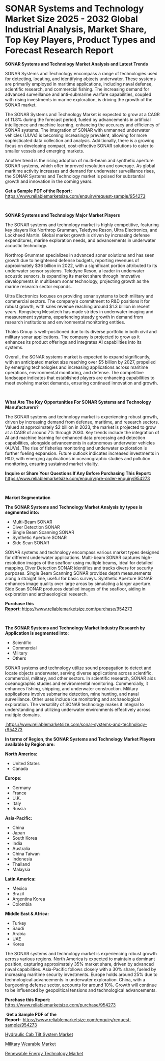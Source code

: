 <p><h1>SONAR Systems and Technology Market Size 2025 - 2032 Global Industrial Analysis, Market Share, Top Key Players, Product Types and Forecast Research Report</h1></p><p><strong>SONAR Systems and Technology Market Analysis and Latest Trends</strong></p>
<p><p>SONAR Systems and Technology encompass a range of technologies used for detecting, locating, and identifying objects underwater. These systems are primarily employed in maritime applications, including naval defense, scientific research, and commercial fishing. The increasing demand for advanced surveillance and anti-submarine warfare capabilities, coupled with rising investments in marine exploration, is driving the growth of the SONAR market.</p><p>The SONAR Systems and Technology Market is expected to grow at a CAGR of 11.8% during the forecast period, fueled by advancements in artificial intelligence and machine learning, enhancing the accuracy and efficiency of SONAR systems. The integration of SONAR with unmanned underwater vehicles (UUVs) is becoming increasingly prevalent, allowing for more sophisticated data collection and analysis. Additionally, there is a growing focus on developing compact, cost-effective SONAR solutions to cater to smaller vessels and emerging markets.</p><p>Another trend is the rising adoption of multi-beam and synthetic aperture SONAR systems, which offer improved resolution and coverage. As global maritime activity increases and demand for underwater surveillance rises, the SONAR Systems and Technology market is poised for substantial growth and innovation in the coming years.</p></p>
<p><strong>Get a Sample PDF of the Report:&nbsp;</strong> <a href="https://www.reliablemarketsize.com/enquiry/request-sample/954273?utm_campaign=2008&utm_medium=2&utm_source=Github&utm_content=ia&utm_term=07032025&utm_id=sonar-systems-and-technology">https://www.reliablemarketsize.com/enquiry/request-sample/954273</a></p>
<p>&nbsp;</p>
<p><strong>SONAR Systems and Technology Major Market Players</strong></p>
<p><p>The SONAR systems and technology market is highly competitive, featuring key players like Northrop Grumman, Teledyne Reson, Ultra Electronics, and Lockheed Martin. Global market growth is driven by increasing defense expenditures, marine exploration needs, and advancements in underwater acoustic technology.</p><p>Northrop Grumman specializes in advanced sonar solutions and has seen growth due to heightened defense budgets, reporting revenues of approximately $36 billion in 2022, with a significant portion attributed to its underwater sensor systems. Teledyne Reson, a leader in underwater acoustic sensors, is expanding its market share through innovative developments in multibeam sonar technology, projecting growth as the marine research sector expands.</p><p>Ultra Electronics focuses on providing sonar systems to both military and commercial sectors. The company’s commitment to R&D positions it for robust growth, with sales revenue reaching around $1.3 billion in recent years. Kongsberg Mesotech has made strides in underwater imaging and measurement systems, experiencing steady growth in demand from research institutions and environmental monitoring entities.</p><p>Thales Group is well-positioned due to its diverse portfolio in both civil and military sonar applications. The company is projected to grow as it enhances its product offerings and integrates AI capabilities into its systems.</p><p>Overall, the SONAR systems market is expected to expand significantly, with an anticipated market size reaching over $5 billion by 2027, propelled by emerging technologies and increasing applications across maritime operations, environmental monitoring, and defense. The competitive landscape indicates that established players are enhancing capabilities to meet evolving market demands, ensuring continued innovation and growth.</p></p>
<p>&nbsp;</p>
<p><strong>What Are The Key Opportunities For SONAR Systems and Technology Manufacturers?</strong></p>
<p><p>The SONAR systems and technology market is experiencing robust growth, driven by increasing demand from defense, maritime, and research sectors. Valued at approximately $2 billion in 2023, the market is projected to grow at a CAGR of around 7% through 2030. Key trends include the integration of AI and machine learning for enhanced data processing and detection capabilities, alongside advancements in autonomous underwater vehicles (AUVs). The rise of fisheries monitoring and underwater exploration is further fueling expansion. Future outlook indicates increased investments in R&D, with emerging applications in oceanographic studies and pollution monitoring, ensuring sustained market vitality.</p></p>
<p><strong>Inquire or Share Your Questions If Any Before Purchasing This Report:</strong> <a href="https://www.reliablemarketsize.com/enquiry/pre-order-enquiry/954273?utm_campaign=2008&utm_medium=2&utm_source=Github&utm_content=ia&utm_term=07032025&utm_id=sonar-systems-and-technology">https://www.reliablemarketsize.com/enquiry/pre-order-enquiry/954273</a></p>
<p>&nbsp;</p>
<p><strong>Market Segmentation</strong></p>
<p><strong>The SONAR Systems and Technology Market Analysis by types is segmented into:</strong></p>
<p><ul><li>Multi-Beam SONAR</li><li>Diver Detection SONAR</li><li>Single Beam Scanning SONAR</li><li>Synthetic Aperture SONAR</li><li>Side Scan SONAR</li></ul></p>
<p><p>SONAR systems and technology encompass various market types designed for different underwater applications. Multi-beam SONAR captures high-resolution images of the seafloor using multiple beams, ideal for detailed mapping. Diver Detection SONAR identifies and tracks divers for security purposes. Single Beam Scanning SONAR provides depth measurements along a straight line, useful for basic surveys. Synthetic Aperture SONAR enhances image quality over large areas by simulating a larger aperture. Side Scan SONAR produces detailed images of the seafloor, aiding in exploration and archaeological research.</p></p>
<p><strong>Purchase this Report:&nbsp;</strong><a href="https://www.reliablemarketsize.com/purchase/954273?utm_campaign=2008&utm_medium=2&utm_source=Github&utm_content=ia&utm_term=07032025&utm_id=sonar-systems-and-technology">https://www.reliablemarketsize.com/purchase/954273</a></p>
<p>&nbsp;</p>
<p><strong>The SONAR Systems and Technology Market Industry Research by Application is segmented into:</strong></p>
<p><ul><li>Scientific</li><li>Commercial</li><li>Military</li><li>Others</li></ul></p>
<p><p>SONAR systems and technology utilize sound propagation to detect and locate objects underwater, serving diverse applications across scientific, commercial, military, and other sectors. In scientific research, SONAR aids oceanographic studies and environmental monitoring. Commercially, it enhances fishing, shipping, and underwater construction. Military applications involve submarine detection, mine hunting, and naval surveillance. Other uses include ice monitoring and archaeological exploration. The versatility of SONAR technology makes it integral to understanding and utilizing underwater environments effectively across multiple domains.</p></p>
<p><a href="https://www.reliablemarketsize.com/sonar-systems-and-technology-r954273?utm_campaign=2008&utm_medium=2&utm_source=Github&utm_content=ia&utm_term=07032025&utm_id=sonar-systems-and-technology">&nbsp;https://www.reliablemarketsize.com/sonar-systems-and-technology-r954273</a></p>
<p><strong>In terms of Region, the SONAR Systems and Technology Market Players available by Region are:</strong></p>
<p>
    <p> <strong> North America: </strong>
        <ul>
            <li>United States</li>
            <li>Canada</li>
        </ul>
        </p> 
    <p> <strong> Europe: </strong>
        <ul>
            <li>Germany</li>
            <li>France</li>
            <li>U.K.</li>
            <li>Italy</li>
            <li>Russia</li>
        </ul>
        </p> 
    <p> <strong> Asia-Pacific: </strong>
        <ul>
            <li>China</li>
            <li>Japan</li>
            <li>South Korea</li>
            <li>India</li>
            <li>Australia</li>
            <li>China Taiwan</li>
            <li>Indonesia</li>
            <li>Thailand</li>
            <li>Malaysia</li>
        </ul>
        </p> 
    <p> <strong> Latin America: </strong>
        <ul>
            <li>Mexico</li>
            <li>Brazil</li>
            <li>Argentina Korea</li>
            <li>Colombia</li>
        </ul>
        </p> 
    <p> <strong> Middle East & Africa: </strong>
        <ul>
            <li>Turkey</li>
            <li>Saudi</li>
            <li>Arabia</li>
            <li>UAE</li>
            <li>Korea</li>
        </ul>
    </p>
    </p>
<p><p>The SONAR systems and technology market is experiencing robust growth across various regions. North America is expected to maintain a dominant position, capturing approximately 35% market share, driven by advanced naval capabilities. Asia-Pacific follows closely with a 30% share, fueled by increasing maritime security investments. Europe holds around 25% due to technological advancements in underwater exploration. China, with a burgeoning defense sector, accounts for around 10%. Growth will continue to be influenced by geopolitical tensions and technological advancements.</p></p>
<p><strong>Purchase this Report: </strong><a href="https://www.reliablemarketsize.com/purchase/954273?utm_campaign=2008&utm_medium=2&utm_source=Github&utm_content=ia&utm_term=07032025&utm_id=sonar-systems-and-technology">https://www.reliablemarketsize.com/purchase/954273</a></p>
<p>&nbsp;<strong>Get a Sample PDF of the Report:&nbsp;&nbsp;</strong><a href="https://www.reliablemarketsize.com/enquiry/request-sample/954273?utm_campaign=2008&utm_medium=2&utm_source=Github&utm_content=ia&utm_term=07032025&utm_id=sonar-systems-and-technology">https://www.reliablemarketsize.com/enquiry/request-sample/954273</a></p>
<p><strong></strong></p>
<p><p><a href="https://github.com/PeterParrish5/Market-Research-Report-List-7/blob/main/hydraulic-cab-tilt-system-market.md?utm_campaign=2008&utm_medium=2&utm_source=Github&utm_content=ia&utm_term=07032025&utm_id=sonar-systems-and-technology">Hydraulic Cab Tilt System Market</a></p><p><a href="https://github.com/tyreinhssan/Market-Research-Report-List-1/blob/main/military-wearable-market.md?utm_campaign=2008&utm_medium=2&utm_source=Github&utm_content=ia&utm_term=07032025&utm_id=sonar-systems-and-technology">Military Wearable Market</a></p><p><a href="https://github.com/barlevsebako/Market-Research-Report-List-1/blob/main/renewable-energy-technology-market.md?utm_campaign=2008&utm_medium=2&utm_source=Github&utm_content=ia&utm_term=07032025&utm_id=sonar-systems-and-technology">Renewable Energy Technology Market</a></p></p>
